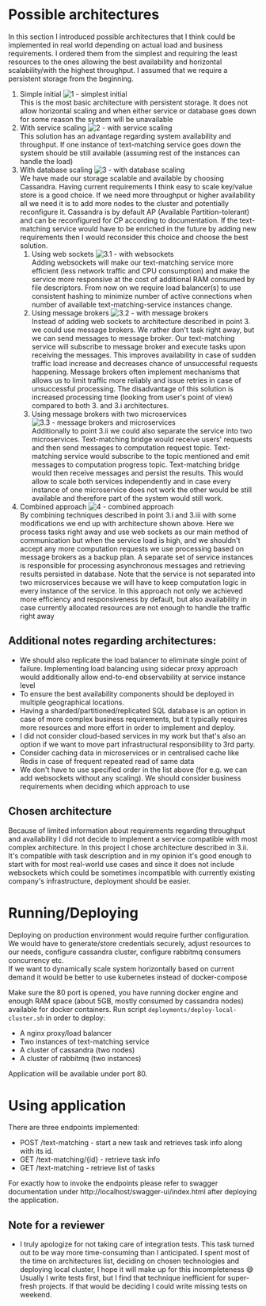 # Possible architectures

In this section I introduced possible architectures that I think could be implemented in real world depending on actual
load and
business requirements. I ordered them from the simplest and requiring the least resources to the ones allowing the best
availability and horizontal scalability/with the highest throughput. I assumed that we require a persistent storage from
the beginning.

1. Simple initial
   ![1 - simplest initial](possibleArchitectures/1-simple-initial.png)<br/>
   This is the most basic architecture with persistent storage. It does not allow horizontal scaling and when either
   service or database goes down for some reason the system will be unavailable
2. With service scaling
   ![2 - with service scaling](possibleArchitectures/2-with-service-scaling.png)<br/>
   This solution has an advantage regarding system availability and throughput. If one instance of text-matching service
   goes down
   the system should be still available (assuming rest of the instances can handle the load)
3. With database scaling
   ![3 - with database scaling](possibleArchitectures/3-with-database-scaling.png)<br>
   We have made our storage scalable and available by choosing Cassandra. Having current requirements I think easy to
   scale key/value store is a good choice. If
   we need more throughput or higher availability all we need it is to add more nodes to the cluster and potentially
   reconfigure it. Cassandra is by default
   AP (Available Partition-tolerant) and can be reconfigured for CP according to documentation. If the text-matching
   service would have to be enriched in the
   future by adding new requirements then I would reconsider this choice and choose the best solution.
    1. Using web sockets
       ![3.1 - with websockets](possibleArchitectures/3.1-with-web-sockets.png)<br/>
       Adding websockets will make our text-matching service more efficient (less network traffic and CPU consumption)
       and make the service more
       responsive at the cost of additional RAM consumed by file descriptors. From now on we require load balancer(s) to
       use consistent hashing to
       minimize number of active connections when number of available text-matching-service instances change.
    2. Using message brokers
       ![3.2 - with message brokers](possibleArchitectures/3.2-with-message-brokers.png)<br/>
       Instead of adding web sockets to architecture described in point 3. we could use message brokers. We rather don't
       task right away, but we
       can send messages to message broker. Our text-matching service will subscribe to message broker and execute tasks
       upon receiving the messages.
       This improves availability in case of sudden traffic load increase and decreases chance of unsuccessful requests
       happening. Message brokers
       often implement mechanisms that allows us to limit traffic more reliably and issue retries in case of
       unsuccessful processing. The disadvantage of this
       solution is increased processing time (looking from user's point of view) compared to both 3. and 3.i
       architectures.
    3. Using message brokers with two microservices
       ![3.3 - message brokers and microservices](possibleArchitectures/3.3-message-brokers-microservices.png)<br/>
       Additionally to point 3.ii we could also separate the service into two microservices. Text-matching bridge would
       receive users' requests and then send
       messages to computation request topic. Text-matching service would subscribe to the topic mentioned and emit
       messages to computation progress topic.
       Text-matching bridge would then receive messages and persist the results. This would allow to scale both services
       independently and in case every
       instance of
       one microservice does not work the other would be still available and therefore part of the system would still
       work.
4. Combined approach
   ![4 - combined approach](possibleArchitectures/4-combined-approach.png)<br/>
   By combining techniques described in point 3.i and 3.iii with some modifications we end up with architecture shown
   above. Here we process tasks right away and
   use web sockets as our main method of communication but when the service load is high, and we shouldn't accept any
   more computation requests we use
   processing based on message brokers as a backup plan. A separate set of service instances is responsible for
   processing asynchronous messages and retrieving
   results persisted in database. Note that the service is not separated into two microservices because we will have to
   keep computation logic in every instance
   of the service. In this approach not only we achieved more efficiency and responsiveness by default, but also
   availability in case currently allocated
   resources are not enough to handle the traffic right away

## Additional notes regarding architectures:

- We should also replicate the load balancer to eliminate single point of failure.
  Implementing load balancing using sidecar proxy approach would additionally allow end-to-end observability at service
  instance level
- To ensure the best availability components should be deployed in multiple geographical locations.
- Having a sharded/partitioned/replicated SQL database is an option in case of more complex business requirements, but
  it typically requires more
  resources and more effort in order to implement and deploy.
- I did not consider cloud-based services in my work but that's also an option if we want to move part infrastructural
  responsibility to 3rd party.
- Consider caching data in microservices or in centralised cache like Redis in case of frequent repeated read of same
  data
- We don't have to use specified order in the list above (for e.g. we can add websockets without any scaling). We should
  consider business requirements when
  deciding which approach to use

## Chosen architecture

Because of limited information about requirements regarding throughput and availability I did not decide to implement a service compatible
with most complex architecture. In this
project I chose architecture described in 3.ii. It's compatible with task description and in my opinion it's good enough
to start with for most real-world use cases and since it does not include
websockets which could be sometimes incompatible with currently existing company's infrastructure, deployment should be
easier.

# Running/Deploying

Deploying on production environment would require further configuration. We would have to generate/store credentials
securely, adjust resources to our needs, configure cassandra cluster, configure rabbitmq consumers concurrency etc.  
If we want to dynamically scale system horizontally based on current demand it would be better to use kubernetes instead
of docker-compose

Make sure the 80 port is opened, you have running docker engine and enough RAM space (about 5GB, mostly consumed by cassandra nodes) available for docker
containers.
Run script `deployments/deploy-local-cluster.sh` in order to deploy:

- A nginx proxy/load balancer
- Two instances of text-matching service
- A cluster of cassandra (two nodes)
- A cluster of rabbitmq (two instances)

Application will be available under port 80.

# Using application

There are three endpoints implemented:

- POST /text-matching - start a new task and retrieves task info along with its id.
- GET /text-matching/{id} - retrieve task info
- GET /text-matching - retrieve list of tasks

For exactly how to invoke the endpoints please refer to swagger documentation
under http://localhost/swagger-ui/index.html after deploying the application.

## Note for a reviewer

- I truly apologize for not taking care of integration tests. This task turned out to be way more time-consuming than I
  anticipated. I spent most of the time on architectures list, deciding on chosen technologies and deploying local
  cluster, I hope it will make up for this incompleteness 😅 Usually I write tests first, but I find that technique
  inefficient for super-fresh projects. If that would be deciding I could write missing tests on weekend.
